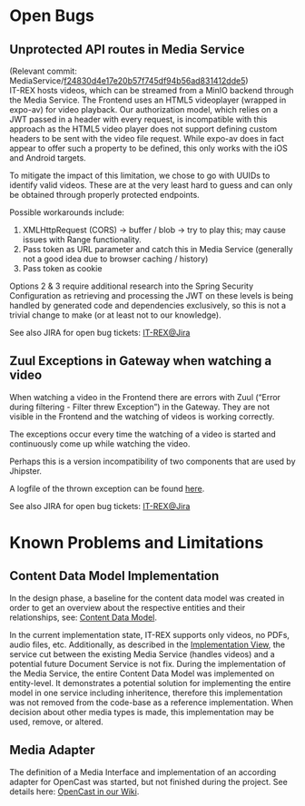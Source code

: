 # Open Bugs

## Unprotected API routes in Media Service

(Relevant commit: MediaService/[f24830d4e17e20b57f745df94b56ad831412dde5](https://github.com/IT-REX-Platform/MediaService/blob/f24830d4e17e20b57f745df94b56ad831412dde5/src/main/java/de/uni_stuttgart/it_rex/media/config/SecurityConfiguration.java#L75))  
IT-REX hosts videos, which can be streamed from a MinIO backend through the Media Service.
The Frontend uses an HTML5 videoplayer (wrapped in expo-av) for video playback.
Our authorization model, which relies on a JWT passed in a header with every request, is incompatible with this approach as the HTML5 video player does not support defining custom headers to be sent with the video file request. While expo-av does in fact appear to offer such a property to be defined, this only works with the iOS and Android targets.

To mitigate the impact of this limitation, we chose to go with UUIDs to identify valid videos. These are at the very least hard to guess and can only be obtained through properly protected endpoints.

Possible workarounds include:

1. XMLHttpRequest (CORS) -> buffer / blob -> try to play this; may cause issues with Range functionality.
2. Pass token as URL parameter and catch this in Media Service (generally not a good idea due to browser caching / history)
3. Pass token as cookie

Options 2 & 3 require additional research into the Spring Security Configuration as retrieving and processing the JWT on these levels is being handled by generated code and dependencies exclusively, so this is not a trivial change to make (or at least not to our knowledge).

See also JIRA for open bug tickets: [IT-REX@Jira](https://it-rex.atlassian.net/jira/software/c/projects/ITREX/issues/ITREX-677?jql=project%20%3D%20%22ITREX%22%20AND%20type%20%3D%20%22Bug%22%20ORDER%20BY%20created%20DESC)

## Zuul Exceptions in Gateway when watching a video

When watching a video in the Frontend there are errors with Zuul (“Error during filtering - Filter threw Exception”) in the Gateway. They are not visible in the Frontend and the watching of videos is working correctly.

The exceptions occur every time the watching of a video is started and continuously come up while watching the video.

Perhaps this is a version incompatibility of two components that are used by Jhipster.

A logfile of the thrown exception can be found [here](https://github.com/IT-REX-Platform/Wiki/blob/main/wiki/resource/logs/zuulException.md).

See also JIRA for open bug tickets: [IT-REX@Jira](https://it-rex.atlassian.net/jira/software/c/projects/ITREX/issues/ITREX-671?jql=project%20%3D%20%22ITREX%22%20ORDER%20BY%20created%20DESC)

# Known Problems and Limitations

## Content Data Model Implementation

In the design phase, a baseline for the content data model was created in order to get an overview about the respective entities and their relationships, see: [Content Data Model](Application-Architecture--Data-Model--Content).

In the current implementation state, IT-REX supports only videos, no PDFs, audio files, etc. Additionally, as described in the [Implementation View](Application-Architecture--Implementation-View#Document-Service), the service cut between the existing Media Service (handles videos) and a potential future Document Service is not fix. During the implementation of the Media Service, the entire Content Data Model was implemented on entity-level. It demonstrates a potential solution for implementing the entire model in one service including inheritence, therefore this implementation was not removed from the code-base as a reference implementation. When decision about other media types is made, this implementation may be used, remove, or altered.

## Media Adapter

The definition of a Media Interface and implementation of an according adapter for OpenCast was started, but not finished during the project. See details here: [OpenCast in our Wiki](Technical-Research--Data-Storage--OpenCast#implementation-attempt).
